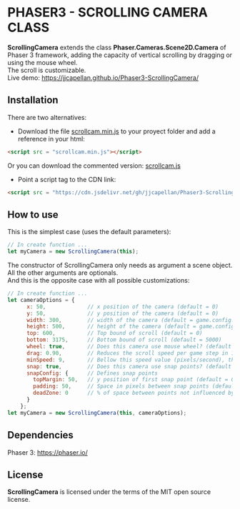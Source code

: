 # PHASER3 - SCROLLING CAMERA CLASS
**ScrollingCamera** extends the class **Phaser.Cameras.Scene2D.Camera** of Phaser 3 framework, adding the capacity of vertical scrolling by dragging or using the mouse wheel.  
The scroll is customizable.  
Live demo: https://jjcapellan.github.io/Phaser3-ScrollingCamera/  
## Installation
There are two alternatives:
* Download the file [scrollcam.min.js](https://cdn.jsdelivr.net/gh/jjcapellan/Phaser3-ScrollingCamera@1.0.0/dist/scrollcam.min.js) to your proyect folder and add a reference in your html:
```html
<script src = "scrollcam.min.js"></script>
```  
Or you can download the commented version: [scrollcam.js](https://cdn.jsdelivr.net/gh/jjcapellan/Phaser3-ScrollingCamera@1.0.0/dist/scrollcam.js) 
* Point a script tag to the CDN link:
```html
<script src = "https://cdn.jsdelivr.net/gh/jjcapellan/Phaser3-ScrollingCamera@1.0.0/dist/scrollcam.min.js"></script>
```  
## How to use
This is the simplest case (uses the default parameters):
```javascript
// In create function ...
let myCamera = new ScrollingCamera(this);
```
The constructor of ScrollingCamera only needs as argument a scene object. All the other arguments are optionals.  
And this is the opposite case with all possible customizations:
```javascript
// In create function ...
let cameraOptions = {
      x: 50,             // x position of the camera (default = 0)
      y: 50,             // y position of the camera (default = 0)
      width: 300,        // width of the camera (default = game.config.width)
      height: 500,       // height of the camera (default = game.config.height)
      top: 600,          // Top bound of scroll (default = 0)
      bottom: 3175,      // Bottom bound of scroll (default = 5000)
      wheel: true,       // Does this camera use mouse wheel? (default = false)
      drag: 0.90,        // Reduces the scroll speed per game step in 10%. (default = 0.95)
      minSpeed: 9,       // Bellow this speed value (pixels/second), the scroll is stopped. (default = 4)
      snap: true,        // Does this camera use snap points? (default = false)
      snapConfig: {      // Defines snap points
        topMargin: 50,   // y position of first snap point (default = 0)
        padding: 50,     // Space in pixels between snap points (default = 20)
        deadZone: 0      // % of space between points not influenced by snap effect (0 - 1) (default = 0)
      }
    };
let myCamera = new ScrollingCamera(this, cameraOptions);
```
## Dependencies
Phaser 3: https://phaser.io/
## License
**ScrollingCamera** is licensed under the terms of the MIT open source license.

